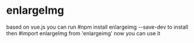 # enlargeImg
based on vue.js
you can run 
#npm install enlargeimg --save-dev to install 
then
#import enlargeImg from 'enlargeimg'
now you can use it
